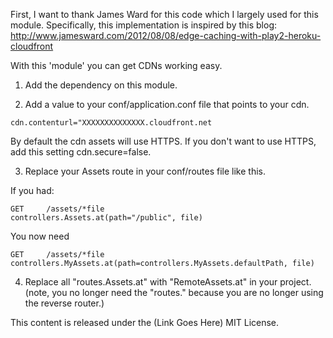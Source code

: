 First, I want to thank James Ward for this code which I largely used for this module.  Specifically, this implementation is inspired by this blog: http://www.jamesward.com/2012/08/08/edge-caching-with-play2-heroku-cloudfront

With this 'module' you can get CDNs working easy.

1. Add the dependency on this module.

2. Add a value to your conf/application.conf file that points to your cdn.

```
cdn.contenturl="XXXXXXXXXXXXXX.cloudfront.net
```

By default the cdn assets will use HTTPS.  If you don't want to use HTTPS, add this setting cdn.secure=false.

3. Replace your Assets route in your conf/routes file like this.

If you had:

```
GET     /assets/*file               controllers.Assets.at(path="/public", file)
```

You now need

```
GET     /assets/*file               controllers.MyAssets.at(path=controllers.MyAssets.defaultPath, file)
```

4. Replace all "routes.Assets.at" with "RemoteAssets.at" in your project.  (note, you no longer need the "routes." because you are no longer using the reverse router.)

This content is released under the (Link Goes Here) MIT License.
